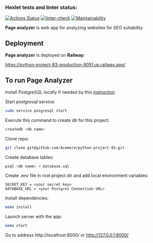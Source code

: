 ### Hexlet tests and linter status:
[![Actions Status](https://github.com/Acemore/python-project-83/workflows/hexlet-check/badge.svg)](https://github.com/Acemore/python-project-83/actions)
[![linter-check](https://github.com/Acemore/python-project-83/actions/workflows/linter.yml/badge.svg)](https://github.com/Acemore/python-project-83/actions/workflows/linter.yml)
[![Maintainability](https://api.codeclimate.com/v1/badges/2392e743a0093c6236fd/maintainability)](https://codeclimate.com/github/Acemore/python-project-83/maintainability)

**Page analyzer** is web app for analyzing websites for SEO suitability

## Deployment

**Page analyzer** is deployed on **Railway**:

https://python-project-83-production-905f.up.railway.app/

## To run Page Analyzer

Install PostgreSQL locally if needed by this [instruction](https://github.com/Hexlet/ru-instructions/blob/main/postgresql.md)

Start _postgresql_ service:

```bash
sudo service posgresql start
```

Execute this command to create db for this project:

```bash
createdb <db name>
```

Clone repo: 

```bash
git clone git@github.com:Acemore/python-project-83.git
```

Create database tables:

```bash
psql <db name> < database.sql
```


Create .env file in root project dir and add local environment variables:

```
SECRET_KEY = <your secret key>
DATABASE_URL = <your Postgres Connection URL>
```

Install dependencies:

```bash
make install
```

Launch server with the app:

```bash
make start
```

Go to address http://localhost:8000/ or http://127.0.0.1:8000/